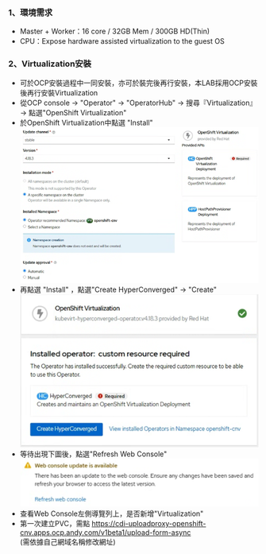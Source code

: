 ### 1、環境需求
* Master + Worker：16 core / 32GB Mem / 300GB HD(Thin)
* CPU：Expose hardware assisted virtualization to the guest OS

### 2、Virtualization安裝
* 可於OCP安裝過程中一同安裝，亦可於裝完後再行安裝，本LAB採用OCP安裝後再行安裝Virtualization
* 從OCP console -> "Operator" -> "OperatorHub" -> 搜尋『Virtualization』 -> 點選"OpenShift Virtualization"
* 於OpenShift Virtualization中點選 "Install"  
  ![](https://github.com/Andy0583/OCP/blob/main/Image/ocp/ocp-1.png?raw=true)
* 再點選 "Install" ，點選"Create HyperConverged" -> "Create"  
  ![](https://github.com/Andy0583/OCP/blob/main/Image/ocp/ocp-2.png?raw=true)
* 等待出現下圖後，點選"Refresh Web Console"  
  ![](https://github.com/Andy0583/OCP/blob/main/Image/ocp/ocp-3.png?raw=true)
* 查看Web Console左側導覽列上，是否新增"Virtualization"
* 第一次建立PVC，需點  https://cdi-uploadproxy-openshift-cnv.apps.ocp.andy.com/v1beta1/upload-form-async  
  (需依據自己網域名稱修改網址)
